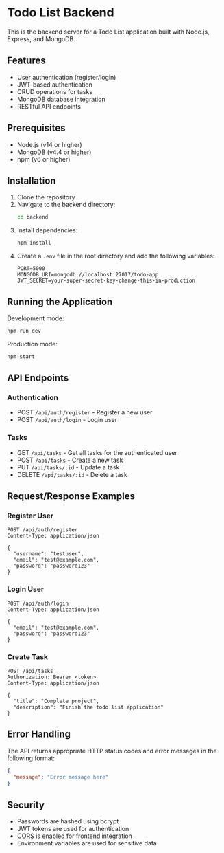 # Todo List Backend

This is the backend server for a Todo List application built with Node.js, Express, and MongoDB.

## Features

- User authentication (register/login)
- JWT-based authentication
- CRUD operations for tasks
- MongoDB database integration
- RESTful API endpoints

## Prerequisites

- Node.js (v14 or higher)
- MongoDB (v4.4 or higher)
- npm (v6 or higher)

## Installation

1. Clone the repository
2. Navigate to the backend directory:
   ```bash
   cd backend
   ```
3. Install dependencies:
   ```bash
   npm install
   ```
4. Create a `.env` file in the root directory and add the following variables:
   ```
   PORT=5000
   MONGODB_URI=mongodb://localhost:27017/todo-app
   JWT_SECRET=your-super-secret-key-change-this-in-production
   ```

## Running the Application

Development mode:
```bash
npm run dev
```

Production mode:
```bash
npm start
```

## API Endpoints

### Authentication
- POST `/api/auth/register` - Register a new user
- POST `/api/auth/login` - Login user

### Tasks
- GET `/api/tasks` - Get all tasks for the authenticated user
- POST `/api/tasks` - Create a new task
- PUT `/api/tasks/:id` - Update a task
- DELETE `/api/tasks/:id` - Delete a task

## Request/Response Examples

### Register User
```http
POST /api/auth/register
Content-Type: application/json

{
  "username": "testuser",
  "email": "test@example.com",
  "password": "password123"
}
```

### Login User
```http
POST /api/auth/login
Content-Type: application/json

{
  "email": "test@example.com",
  "password": "password123"
}
```

### Create Task
```http
POST /api/tasks
Authorization: Bearer <token>
Content-Type: application/json

{
  "title": "Complete project",
  "description": "Finish the todo list application"
}
```

## Error Handling

The API returns appropriate HTTP status codes and error messages in the following format:
```json
{
  "message": "Error message here"
}
```

## Security

- Passwords are hashed using bcrypt
- JWT tokens are used for authentication
- CORS is enabled for frontend integration
- Environment variables are used for sensitive data 